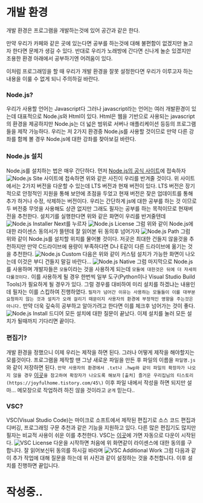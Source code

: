 # 개발 환경
  
개발 환경은 프로그램을 개발하는것에 있어
공간과 같은 한다.

만약 우리가 카페와 같은 곳에 있는다면 공부를 하는것에 대해 불편함이 없겠지만
놀고자 한다면 문제가 생길 수 있다.
반대로 우리가 노래방에 간다면 신나게 놀순 있겠지만
조용한 환경 아래에서 공부하기엔 어려움이 있다.
  
이처럼 프로그래밍을 할 때
우리가 개발 환경을 잘못 설정한다면
우리가 이루고자 하는 내용을 이룰 수 없게 되니
주의하길 바란다.
  
  
### Node.js?
  
우리가 사용할 언어는 Javascript다
그러나 javascript라는 언어는 여러 개발환경이 있는데
대표적으로 Node.js와 Html이 있다.
Html은 웹을 기반으로 사용되는 javascript의 환경을 제공하지만
Node.js는 더 넓은 범위로
서버나 애플리케이션 등등의 프로그램들을 제작 가능하다.
우리는 저 2가지 환경중 Node.js를 사용할 것이므로
만약 다른 강좌를 함께 볼 경우
Node.js에 대한 강좌를 찾아보길 바란다.
  
  
### Node.js 설치
  
Node.js를 설치하는 법은 매우 간단하다.
먼저 [Node.js의 공식 사이트](https://nodejs.org/ko/)에 접속하자
![Node.js Site](./imgs/node.js.org.png "Node.js Site")
사이트에 접속하면 위와 같은 사진이 우리를 반겨줄 것이다.
위 사이트에서는 2가지 버전을 다운할 수 있는데
LTS 버전과 현재 버전이 있다.
LTS 버전은 장기적으로 안정적인 지원을 통해 보안에 초점을 두었고
현재 버전은 잦은 업데이트를 통해 추가 하거나 수정, 삭제하는 버전이다.
우리는 간단하게 js에 대한 공부를 하는 것 이므로
두 버전중 무엇을 사용해도 상관 없지만
그래도 필자는 공부를 하는 목적이므로 현재버전을 추천한다.
설치기를 실행한다면 위와 같은 화면이 우리를 반겨줄텐데
![Node.js Installer](./imgs/node.js_installer.png "Node.js Installer")
Next를 누르자
![Node.js License](./imgs/Node.js_License.png "Node.js License")
그럼 위와 같이 Node.js에 대한 라이센스 동의서가 뜰텐데 잘 읽어본 뒤 동의후 넘어가자
![Node.js Path](./imgs/Node.js_path.png "Node.js Path")
그럼 위와 같이 Node.js를 설치할 위치를 물어볼 것이다.
저곳은 최대한 건들지 않을것을 추천하지만
만약 C드라이브에 용량이 부족하다면
D나 E같이 다른 드라이브에 옮기는 것을 추천한다.
![Node.js Custom](./imgs/node.js_custom.png "Node.js Custom")
다음은 위와 같이 커스텀 설치가 가능한 화면이 나오는데
이것은 부디 건들지 말길 바란다...
![Node.js Native](./imgs/node.js_Native.png "Node.js Native")
그럼 마지막으로 Node.js를 사용하며 개발자들은
`모듈`이라는 것을 사용하게 되는데
`모듈에 대한것은 뒤에 더 자세히 다룰것이다.`
이를 사용하게 될 경우 한번씩 일부 도구(Python이나 Visual Studio Build Tools)가 필요하게 될 경우가 있다.
그럴 경우를 대비하여 미리 설치를 하겠냐는 내용인데
필자는 이를 스킵하여 진행하였다.
`필자가 넘어간 이유는 사용하는 모듈들이 이를 대부분 요청하지 않는 것과 설치가 오래 걸리기 때문이지 사용자의 환경에 부정적인 영향을 주는것은 아니다.`
만약 더욱 깊숙히 공부하고 알아가려고 한다면
이를 체크후 넘어가는 것이 좋다.
![Node.js Install](./imgs/node.js_install.png "Node.js Install")
드디어 모든 설치에 대한 질문이 끝났다.
이제 설치를 눌러 모든 설치가 될때까지 기다리면 끝이다.
  

### 편집기?
  
개발 환경을 정했으니 이제 우리는 제작을 하면 된다.
그러나 어떻게 제작을 해야할지는 모를것이다.
프로그램을 제작할 땐 그냥 새로운 파일을 만든 후
파일의 이름을 `파일명.js` 와 같이 저장하면 된다.
`만약 사용자의 환경에서 .txt나 .hwp와 같이 파일의 확장자가 나오지 않을 경우`
[이곳](https://joyfulhome.tistory.com/45)`을 참고하여 확장자가 나오도록 해보자`
`[출처] 즐거운 우리집님의 티스토리(https://joyfulhome.tistory.com/45\)`
이후 파일 내에서 작성을 하면 되지만 
설마... 메모장으로 작업하려 하진 않을 것이라고 `굳게` 믿는다..
  
  
### VSC?
  
VSC(Visual Studio Code)는 마이크로 소프트에서 제작된 편집기로
소스 코드 편집과 디버깅, 프로그래밍 구문 추천과 같은 기능을 지원하고 있다.
다른 많은 편집기도 많지만
필자는 비교적 사용이 쉬운 이를 추천한다.
VSC는 [이곳](https://code.visualstudio.com/docs/?dv=win)에 가면 자동으로 다운이 시작된다.
![VSC License](./imgs/vsc_license.png "VSC License")
다운을 시작하면 처음에 위 화면같이
라이센스에 대한 동의를 구합니다.
잘 읽어보신뒤 동의를 하시길 바라며
![VSC Additional Work](./imgs/vsc_additional_work.png "VSC Additional Work")
그럼 다음과 같이 추가 작업에 대해 질문을 하는데
위 사진과 같이 설정하는 것을 추천합니다.
이후 설치를 진행하면 끝입니다.


# 작성중..